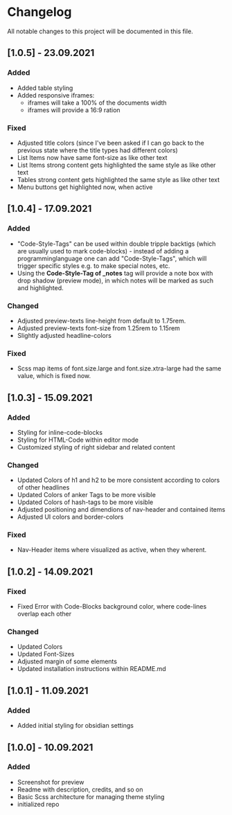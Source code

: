 # Changelog
All notable changes to this project will be documented in this file.

## [1.0.5] - 23.09.2021
### Added
- Added table styling
- Added responsive iframes:
  - iframes will take a 100% of the documents width
  - iframes will provide a 16:9 ration
### Fixed
- Adjusted title colors (since I've been asked if I can go back to the previous state where the title types had different colors)
- List Items now have same font-size as like other text
- List Items strong content gets highlighted the same style as like other text
- Tables strong content gets highlighted the same style as like other text
- Menu buttons get highlighted now, when active

## [1.0.4] - 17.09.2021
### Added
- "Code-Style-Tags" can be used within double tripple backtigs (which are usually used to mark code-blocks) - instead of adding a programminglanguage one can add "Code-Style-Tags", which will trigger specific styles e.g. to make special notes, etc.
- Using the **Code-Style-Tag of _notes** tag will provide a note box with drop shadow (preview mode), in which notes will be marked as such and highlighted.
### Changed
- Adjusted preview-texts line-height from default to 1.75rem.
- Adjusted preview-texts font-size from 1.25rem to 1.15rem
- Slightly adjusted headline-colors
### Fixed
- Scss map items of font.size.large and font.size.xtra-large had the same value, which is fixed now.

## [1.0.3] - 15.09.2021
### Added
- Styling for inline-code-blocks
- Styling for HTML-Code within editor mode
- Customized styling of right sidebar and related content
### Changed
- Updated Colors of h1 and h2 to be more consistent according to colors of other headlines
- Updated Colors of anker Tags to be more visible
- Updated Colors of hash-tags to be more visible 
- Adjusted positioning and dimendions of nav-header and contained items
- Adjusted UI colors and border-colors
### Fixed
- Nav-Header items where visualized as active, when they wherent.

## [1.0.2] - 14.09.2021
### Fixed
- Fixed Error with Code-Blocks background color, where code-lines overlap each other
### Changed
- Updated Colors
- Updated Font-Sizes
- Adjusted margin of some elements
- Updated installation instructions within README.md

## [1.0.1] - 11.09.2021
### Added
- Added initial styling for obsidian settings

## [1.0.0] - 10.09.2021
### Added
- Screenshot for preview
- Readme with description, credits, and so on
- Basic Scss architecture for managing theme styling
- initialized repo
